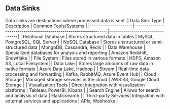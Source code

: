 ## Data  Sinks
Data sinks are destinations where processed data is sent. 
| Data Sink Type      | Description                                                     | Common Tools/Systems            |
|---------------------|-----------------------------------------------------------------|---------------------------------|
| Relational Database | Stores structured data in tables                                | MySQL, PostgreSQL, SQL Server   |
| NoSQL Database      | Stores unstructured or semi-structured data                     | MongoDB, Cassandra, Redis       |
| Data Warehouse      | Specialized databases for analysis and reporting                | Amazon Redshift, Snowflake      |
| File System         | Files stored in various formats                                 | HDFS, Amazon S3, Local Filesystem|
| Data Lake           | Stores large amounts of raw data in native formats              | Azure Data Lake, Hadoop         |
| Stream              | Real-time data processing and forwarding                        | Kafka, RabbitMQ, Azure Event Hub|
| Cloud Storage       | Managed storage services in the cloud                           | AWS S3, Google Cloud Storage    |
| Visualization Tools | Direct integration with visualization platforms                 | Tableau, PowerBI, Kibana        |
| Search Engine       | Allows for search and analysis of data                          | Elasticsearch                   |
| Third-party Services| Integration with external services and applications             | APIs, Webhooks                  |
